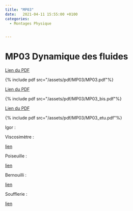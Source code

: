 ```yaml
---
title: "MP03"
date:   2021-04-11 15:55:00 +0100
categories:
  - Montages Physique

  
---
```


# MP03 Dynamique des fluides

[Lien du PDF](/assets/pdf/MP03/MP03.pdf)

{% include pdf src="/assets/pdf/MP03/MP03.pdf"%}

[Lien du PDF](/assets/pdf/MP03/MP03_bis.pdf)

{% include pdf src="/assets/pdf/MP03/MP03_bis.pdf"%}

[Lien du PDF](/assets/pdf/MP03/MP03_etu.pdf)

{% include pdf src="/assets/pdf/MP03/MP03_etu.pdf"%}


Igor :

Viscosimètre :

<a href="/assets/pdf/MP03/MP03_visco.pxp" download>lien</a>

Poiseuille :

<a href="/assets/pdf/MP03/MP03_pois.pxp" download>lien</a>

Bernouilli :

<a href="/assets/pdf/MP03/MP03_bern.pxp" download>lien</a>

Soufflerie :

<a href="/assets/pdf/MP03/MP03_souff.pxp" download>lien</a>




